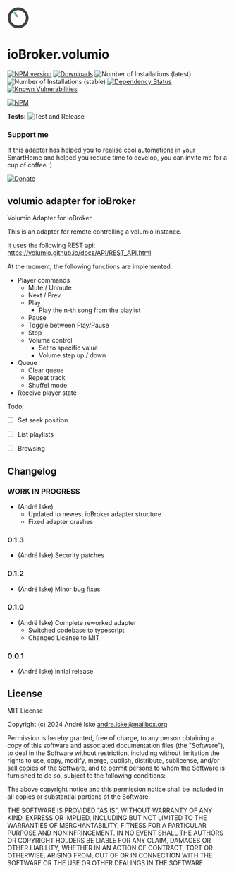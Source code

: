![Logo](admin/volumio.png)
# ioBroker.volumio

[![NPM version](http://img.shields.io/npm/v/iobroker.volumio.svg)](https://www.npmjs.com/package/iobroker.volumio)
[![Downloads](https://img.shields.io/npm/dm/iobroker.volumio.svg)](https://www.npmjs.com/package/iobroker.volumio)
![Number of Installations (latest)](http://iobroker.live/badges/volumio-installed.svg)
![Number of Installations (stable)](http://iobroker.live/badges/volumio-stable.svg)
[![Dependency Status](https://img.shields.io/david/a-i-ks/iobroker.volumio.svg)](https://david-dm.org/a-i-ks/iobroker.volumio)
[![Known Vulnerabilities](https://snyk.io/test/github/a-i-ks/ioBroker.volumio/badge.svg)](https://snyk.io/test/github/a-i-ks/ioBroker.volumio)

[![NPM](https://nodei.co/npm/iobroker.volumio.png?downloads=true)](https://nodei.co/npm/iobroker.volumio/)

**Tests:** ![Test and Release](https://github.com/a-i-ks/ioBroker.volumio/workflows/Test%20and%20Release/badge.svg)

### Support me
If this adapter has helped you to realise cool automations in your SmartHome and helped you reduce time to develop, you can invite me for a cup of coffee :) 

[![Donate](https://raw.githubusercontent.com/a-i-ks/ioBroker.volumio/master/donate_button.png)](http://paypal.me/iske)

## volumio adapter for ioBroker

Volumio Adapter for ioBroker

This is an adapter for remote controlling a volumio instance.

It uses the following REST api:
https://volumio.github.io/docs/API/REST_API.html

At the moment, the following functions are implemented:
* Player commands
    * Mute / Unmute
    * Next / Prev
    * Play
        * Play the n-th song from the playlist
    * Pause
    * Toggle between Play/Pause
    * Stop
    * Volume control
        * Set to specific value
        * Volume step up / down
* Queue
    * Clear queue
    * Repeat track
    * Shuffel mode
* Receive player state

Todo:
- [ ] Set seek position
- [ ] List playlists
- [ ] Browsing


## Changelog
<!--
  Placeholder for the next version (at the beginning of the line):
  ### **WORK IN PROGRESS**
-->
### **WORK IN PROGRESS**
 * (André Iske) 
    - Updated to newest ioBroker adapter structure 
    - Fixed adapter crashes

### 0.1.3
* (André Iske) Security patches 

### 0.1.2
* (André Iske) Minor bug fixes 

### 0.1.0
* (André Iske) Complete reworked adapter
    * Switched codebase to typescript
    * Changed License to MIT

### 0.0.1
* (André Iske) initial release

## License
MIT License

Copyright (c) 2024 André Iske <andre.iske@mailbox.org>

Permission is hereby granted, free of charge, to any person obtaining a copy
of this software and associated documentation files (the "Software"), to deal
in the Software without restriction, including without limitation the rights
to use, copy, modify, merge, publish, distribute, sublicense, and/or sell
copies of the Software, and to permit persons to whom the Software is
furnished to do so, subject to the following conditions:

The above copyright notice and this permission notice shall be included in all
copies or substantial portions of the Software.

THE SOFTWARE IS PROVIDED "AS IS", WITHOUT WARRANTY OF ANY KIND, EXPRESS OR
IMPLIED, INCLUDING BUT NOT LIMITED TO THE WARRANTIES OF MERCHANTABILITY,
FITNESS FOR A PARTICULAR PURPOSE AND NONINFRINGEMENT. IN NO EVENT SHALL THE
AUTHORS OR COPYRIGHT HOLDERS BE LIABLE FOR ANY CLAIM, DAMAGES OR OTHER
LIABILITY, WHETHER IN AN ACTION OF CONTRACT, TORT OR OTHERWISE, ARISING FROM,
OUT OF OR IN CONNECTION WITH THE SOFTWARE OR THE USE OR OTHER DEALINGS IN THE
SOFTWARE.
